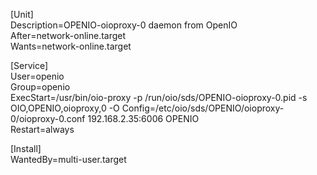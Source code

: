 [Unit]  
Description=OPENIO-oioproxy-0 daemon from OpenIO  
After=network-online.target  
Wants=network-online.target  
  
[Service]  
User=openio  
Group=openio  
ExecStart=/usr/bin/oio-proxy -p /run/oio/sds/OPENIO-oioproxy-0.pid -s OIO,OPENIO,oioproxy,0 -O Config=/etc/oio/sds/OPENIO/oioproxy-0/oioproxy-0.conf 192.168.2.35:6006 OPENIO  
Restart=always  
  
[Install]  
WantedBy=multi-user.target  
